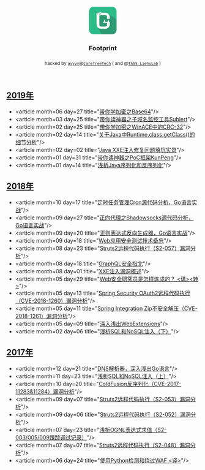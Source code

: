 <p align="center">
  <a href="https://github.com/gyyyy/footprint/">
    <img src="gyyyy-logo.svg" alt="gyyyy logo" width=72 height=72>
  </a>

  <h3 align="center">Footprint</h3>

  <p align="center">
    <sub>hacked by <a href="https://github.com/gyyyy/"><code>gyyyy</code></a>@<a href="https://github.com/CarefreeTech/"><code>CarefreeTech</code></a> ( and @<a href="http://lab.tass.com.cn/"><code>TASS-LiehuLab</code></a> )</sub>
  </p>
</p>

<br>

## [2019年](articles/2019/)

- &lt;article month=06 day=27 title=&quot;[带你学加密之Base64](articles/2019/crypto-base64.md)&quot;/&gt;
- &lt;article month=03 day=25 title=&quot;[带你读神器之子域名监控工具Sublert](articles/2019/artifact-sublert.md)&quot;/&gt;
- &lt;article month=02 day=25 title=&quot;[带你学加密之WinACE中的CRC-32](articles/2019/crypto-winace-crc32.md)&quot;/&gt;
- &lt;article month=02 day=14 title=&quot;[关于Java中Runtime.class.getClass()的细节分析](articles/2019/about-runtime-class-getclass.md)&quot;/&gt;
- &lt;article month=02 day=02 title=&quot;[Java XXE注入修复问题填坑实录](articles/2019/bug-of-fixing-java-xxe.md)&quot;/&gt;
- &lt;article month=01 day=31 title=&quot;[带你读神器之PoC框架KunPeng](articles/2019/artifact-kunpeng.md)&quot;/&gt;
- &lt;article month=01 day=14 title=&quot;[浅析Java序列化和反序列化](articles/2019/about-java-serialization-and-deserialization.md)&quot;/&gt;

## [2018年](articles/2018/)

- &lt;article month=10 day=17 title=&quot;[定时任务管理Cron源代码分析，Go语言实战](articles/2018/golang-in-action-with-cron-src.md)&quot;/&gt;
- &lt;article month=09 day=27 title=&quot;[正向代理之Shadowsocks源代码分析，Go语言实战](articles/2018/golang-in-action-with-shadowsocks-src.md)&quot;/&gt;
- &lt;article month=09 day=20 title=&quot;[正则表达式反向生成器，Go语言实战](articles/2018/golang-in-action-with-regex-reverse-generator.md)&quot;/&gt;
- &lt;article month=09 day=18 title=&quot;[Web应用安全测试技术备忘](articles/2018/application-security-testing-cheatsheet.md)&quot;/&gt;
- &lt;article month=08 day=23 title=&quot;[Struts2远程代码执行（S2-057）漏洞分析](articles/2018/apache-struts2-s2-057-rce.md)&quot;/&gt;
- &lt;article month=08 day=18 title=&quot;[GraphQL安全指北](articles/2018/graphql-security-overview.md)&quot;/&gt;
- &lt;article month=08 day=01 title=&quot;[XXE注入漏洞概述](articles/2018/xxe-injection-overview.md)&quot;/&gt;
- &lt;article month=05 day=29 title=&quot;[Web安全研究员是怎样炼成的？ <译><转>](articles/2018/so-you-want-to-be-a-web-security-researcher.md)&quot;/&gt;
- &lt;article month=05 day=13 title=&quot;[Spring Security OAuth2远程代码执行（CVE-2018-1260）漏洞分析](articles/2018/spring-security-oauth2-approval-rce.md)&quot;/&gt;
- &lt;article month=05 day=11 title=&quot;[Spring Integration Zip不安全解压（CVE-2018-1261）漏洞分析](articles/2018/spring-integration-zip-unsafe-unzip.md)&quot;/&gt;
- &lt;article month=05 day=09 title=&quot;[深入浅出WebExtensions](articles/2018/head-first-webextensions.md)&quot;/&gt;
- &lt;article month=02 day=06 title=&quot;[浅析SQL和NoSQL注入（下）](articles/2018/sql-vs-nosql-injection-02.md)&quot;/&gt;

## [2017年](articles/2017/)

- &lt;article month=12 day=21 title=&quot;[DNS解析器，深入浅出Go语言](articles/2017/head-first-golang-with-dns-parser.md)&quot;/&gt;
- &lt;article month=11 day=23 title=&quot;[浅析SQL和NoSQL注入（上）](articles/2017/sql-vs-nosql-injection-01.md)&quot;/&gt;
- &lt;article month=10 day=20 title=&quot;[ColdFusion反序列化（CVE-2017-11283&11284）漏洞分析](articles/2017/adobe-coldfusion-apsb17-30-rce.md)&quot;/&gt;
- &lt;article month=09 day=07 title=&quot;[Struts2远程代码执行（S2-053）漏洞分析](articles/2017/apache-struts2-s2-053-rce.md)&quot;/&gt;
- &lt;article month=09 day=06 title=&quot;[Struts2远程代码执行（S2-052）漏洞分析](articles/2017/apache-struts2-s2-052-rce.md)&quot;/&gt;
- &lt;article month=07 day=23 title=&quot;[浅析OGNL表达式求值（S2-003/005/009跟踪调试记录）](articles/2017/about-ognl-expression-evaluation.md)&quot;/&gt;
- &lt;article month=07 day=07 title=&quot;[Struts2远程代码执行（S2-048）漏洞分析](articles/2017/apache-struts2-s2-048-rce.md)&quot;/&gt;
- &lt;article month=06 day=24 title=&quot;[使用Python检测和绕过WAF <译>](articles/2017/python-detect-and-bypass-web-application-firewall.md)&quot;/&gt;